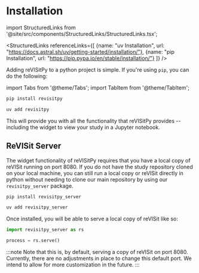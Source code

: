 # Installation

import StructuredLinks from '@site/src/components/StructuredLinks/StructuredLinks.tsx';

<StructuredLinks
    referenceLinks={[
        {name: "uv Installation", url: "https://docs.astral.sh/uv/getting-started/installation/"},
        {name: "pip Installation", url: "https://pip.pypa.io/en/stable/installation/"}
    ]}
/>

Adding reVISitPy to a python project is simple. If you're using `pip`, you can do the following:

import Tabs from '@theme/Tabs';
import TabItem from '@theme/TabItem';

<Tabs>
<TabItem value="pip" label="pip">

```sh
pip install revisitpy
```

</TabItem>
<TabItem value="uv" label="uv">

```sh
uv add revisitpy
```

</TabItem>
</Tabs>

This will provide you with all the functionality that reVISitPy provides -- including the widget to view your study in a Jupyter notebook.


## ReVISit Server

The widget functionality of reVISitPy requires that you have a local copy of reVISit running on port 8080. If you do not have the study repository cloned on your local machine, you can still run a local copy or reVISit directly in python without needing to clone our main repository by using our `revisitpy_server` package.

<Tabs>
<TabItem value="pip" label="pip">

```sh
pip install revisitpy_server
```

</TabItem>
<TabItem value="uv" label="uv">

```sh
uv add revisitpy_server
```

</TabItem>
</Tabs>

Once installed, you will be able to serve a local copy of reVISit like so:

```python
import revisitpy_server as rs

process = rs.serve()
```

:::note
Note that this is, by default, serving a copy of reVISit on port 8080. Currently, there are no adjustments in place to change this default port. We intend to allow for more customization in the future.
:::